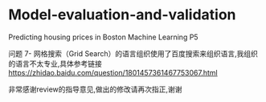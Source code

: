 # Model-evaluation-and-validation
Predicting housing prices in Boston
Machine Learning P5

问题 7- 网格搜索（Grid Search）的语言组织使用了百度搜索来组织语言,我组织的语言不太专业,具体参考链接 https://zhidao.baidu.com/question/1801457361467753067.html


非常感谢review的指导意见,做出的修改请再次指正,谢谢
